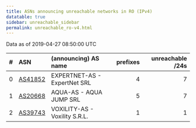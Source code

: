 ```yaml
---
title: ASNs announcing unreachable networks in RO (IPv4)
datatable: true
sidebar: unreachable_sidebar
permalink: unreachable_ro-v4.html
---
```


Data as of 2019-04-27 08:50:00 UTC


<div class="datatable-begin"></div>

|   # | ASN                                    | (announcing) AS name          |   prefixes |   unreachable /24s |
|----:|:---------------------------------------|:------------------------------|-----------:|-------------------:|
|   0 | [AS41852](unreachable_AS41852-v4.html) | EXPERTNET-AS - ExpertNet SRL  |          4 |                  7 |
|   1 | [AS20668](unreachable_AS20668-v4.html) | AQUA-AS - AQUA JUMP SRL       |          5 |                  7 |
|   2 | [AS39743](unreachable_AS39743-v4.html) | VOXILITY-AS - Voxility S.R.L. |          1 |                  1 |

<div class="datatable-end"></div>